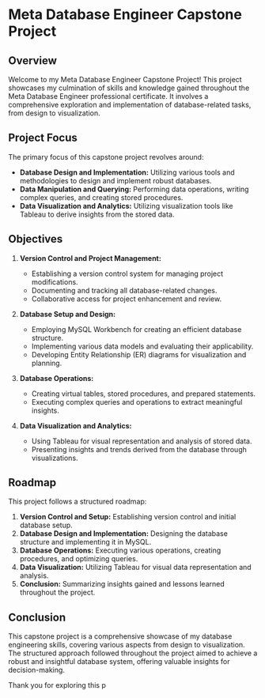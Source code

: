 # Meta Database Engineer Capstone Project

## Overview

Welcome to my Meta Database Engineer Capstone Project! This project showcases my culmination of skills and knowledge gained throughout the Meta Database Engineer professional certificate. It involves a comprehensive exploration and implementation of database-related tasks, from design to visualization.

## Project Focus

The primary focus of this capstone project revolves around:

- **Database Design and Implementation:** Utilizing various tools and methodologies to design and implement robust databases.
- **Data Manipulation and Querying:** Performing data operations, writing complex queries, and creating stored procedures.
- **Data Visualization and Analytics:** Utilizing visualization tools like Tableau to derive insights from the stored data.

## Objectives

1. **Version Control and Project Management:**
   - Establishing a version control system for managing project modifications.
   - Documenting and tracking all database-related changes.
   - Collaborative access for project enhancement and review.

2. **Database Setup and Design:**
   - Employing MySQL Workbench for creating an efficient database structure.
   - Implementing various data models and evaluating their applicability.
   - Developing Entity Relationship (ER) diagrams for visualization and planning.

3. **Database Operations:**
   - Creating virtual tables, stored procedures, and prepared statements.
   - Executing complex queries and operations to extract meaningful insights.

4. **Data Visualization and Analytics:**
   - Using Tableau for visual representation and analysis of stored data.
   - Presenting insights and trends derived from the database through visualizations.

## Roadmap

This project follows a structured roadmap:

1. **Version Control and Setup:** Establishing version control and initial database setup.
2. **Database Design and Implementation:** Designing the database structure and implementing it in MySQL.
3. **Database Operations:** Executing various operations, creating procedures, and optimizing queries.
4. **Data Visualization:** Utilizing Tableau for visual data representation and analysis.
5. **Conclusion:** Summarizing insights gained and lessons learned throughout the project.

## Conclusion

This capstone project is a comprehensive showcase of my database engineering skills, covering various aspects from design to visualization. The structured approach followed throughout the project aimed to achieve a robust and insightful database system, offering valuable insights for decision-making.

Thank you for exploring this p
